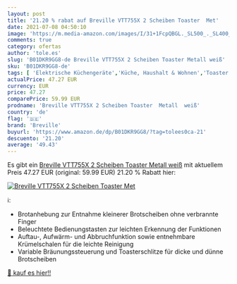 ```yaml
---
layout: post
title: '21.20 % rabat auf Breville VTT755X 2 Scheiben Toaster  Met'
date: 2021-07-08 04:50:10
image: 'https://m.media-amazon.com/images/I/31+1FcpQBGL._SL500_._SL400_.jpg'
comments: true
category: ofertas
author: 'tole.es'
slug: 'B01DKR9GG8-de Breville VTT755X 2 Scheiben Toaster Metall weiß'
sku: 'B01DKR9GG8-de'
tags: [ 'Elektrische Küchengeräte','Küche, Haushalt & Wohnen','Toaster','breville', ]
actualPrice: 47.27 EUR
currency: EUR
price: 47.27
comparePrice: 59.99 EUR
prodname: 'Breville VTT755X 2 Scheiben Toaster  Metall  weiß'
country: 'de'
flag: '🇩🇪'
brand: 'Breville'
buyurl: 'https://www.amazon.de/dp/B01DKR9GG8/?tag=tolees0ca-21'
descuento: '21.20'
average: '49.43'
---
```


Es gibt ein [Breville VTT755X 2 Scheiben Toaster  Metall  weiß](https://www.amazon.de/dp/B01DKR9GG8/?tag=tolees0ca-21) mit aktuellem Preis 47.27 EUR (original: 59.99 EUR) 21.20 % Rabatt hier:

[![Breville VTT755X 2 Scheiben Toaster  Met](https://m.media-amazon.com/images/I/31+1FcpQBGL._SL500_._SL400_.jpg)](https://www.amazon.de/dp/B01DKR9GG8/?tag=tolees0ca-21)

ℹ️:

- Brotanhebung zur Entnahme kleinerer Brotscheiben ohne verbrannte Finger
- Beleuchtete Bedienungstasten zur leichten Erkennung der Funktionen
- Auftau-, Aufwärm- und Abbruchfunktion sowie entnehmbare Krümelschalen für die leichte Reinigung
- Variable Bräunungssteuerung und Toasterschlitze für dicke und dünne Brotscheiben

[🛒 kauf es hier!!](https://www.amazon.de/dp/B01DKR9GG8/?tag=tolees0ca-21)
